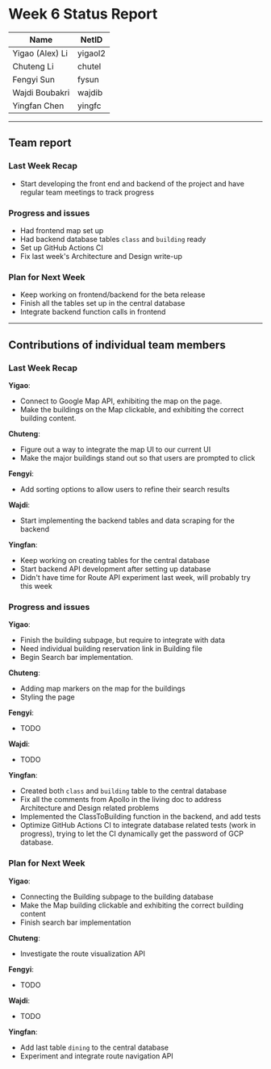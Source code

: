 # Week 6 Status Report

| Name            | NetID   |
| --------------- | ------- |
| Yigao (Alex) Li | yigaol2 |
| Chuteng Li      | chutel  |
| Fengyi Sun      | fysun   |
| Wajdi Boubakri  | wajdib  |
| Yingfan Chen    | yingfc  |

---

## Team report

### Last Week Recap

- Start developing the front end and backend of the project and have regular team meetings to track progress

### Progress and issues

- Had frontend map set up
- Had backend database tables `class` and `building` ready
- Set up GitHub Actions CI
- Fix last week's Architecture and Design write-up

### Plan for Next Week

- Keep working on frontend/backend for the beta release
- Finish all the tables set up in the central database
- Integrate backend function calls in frontend

---

## Contributions of individual team members

### Last Week Recap

**Yigao**:

- Connect to Google Map API, exhibiting the map on the page.
- Make the buildings on the Map clickable, and exhibiting the correct building content.

**Chuteng**:

- Figure out a way to integrate the map UI to our current UI
- Make the major buildings stand out so that users are prompted to click

**Fengyi**:

- Add sorting options to allow users to refine their search results

**Wajdi**:

- Start implementing the backend tables and data scraping for the backend

**Yingfan**:

- Keep working on creating tables for the central database
- Start backend API development after setting up database
- Didn't have time for Route API experiment last week, will probably try this week

### Progress and issues

**Yigao**:

- Finish the building subpage, but require to integrate with data
- Need individual building reservation link in Building file
- Begin Search bar implementation.

**Chuteng**:

- Adding map markers on the map for the buildings
- Styling the page

**Fengyi**:

- TODO

**Wajdi**:

- TODO

**Yingfan**:

- Created both `class` and `building` table to the central database
- Fix all the comments from Apollo in the living doc to address Architecture and Design related problems
- Implemented the ClassToBuilding function in the backend, and add tests
- Optimize GitHub Actions CI to integrate database related tests (work in progress), trying to let the CI dynamically get the password of GCP database.

### Plan for Next Week

**Yigao**:

- Connecting the Building subpage to the building database
- Make the Map building clickable and exhibiting the correct building content
- Finish search bar implementation

**Chuteng**:

- Investigate the route visualization API

**Fengyi**:

- TODO

**Wajdi**:

- TODO

**Yingfan**:

- Add last table `dining` to the central database
- Experiment and integrate route navigation API

